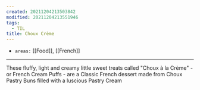 ```yaml
---
created: 20211204213503842
modified: 20211204213551946
tags:
  - TIL
title: Choux Crème
---
```


- `areas:` [[Food]], [[French]]

---

These fluffy, light and creamy little sweet treats called "Choux à la Crème" - or French Cream Puffs - are a Classic French dessert made from Choux Pastry Buns filled with a luscious Pastry Cream
